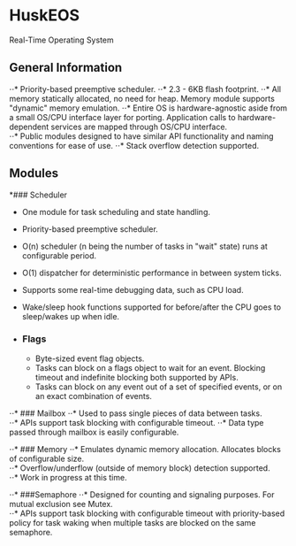 # HuskEOS
Real-Time Operating System

## General Information
⋅⋅* Priority-based preemptive scheduler. 
⋅⋅* 2.3 - 6KB flash footprint. 
⋅⋅* All memory statically allocated, no need for heap. Memory module supports "dynamic" memory emulation. 
⋅⋅* Entire OS is hardware-agnostic aside from a small OS/CPU interface layer for porting. Application calls to hardware-dependent services      are mapped through OS/CPU interface.  
⋅⋅* Public modules designed to have similar API functionality and naming conventions for ease of use. 
⋅⋅* Stack overflow detection supported. 

## Modules
   *### Scheduler
   * One module for task scheduling and state handling. 
   * Priority-based preemptive scheduler.
   * O(n) scheduler (n being the number of tasks in "wait" state) runs at configurable period. 
   * O(1) dispatcher for deterministic performance in between system ticks. 
   * Supports some real-time debugging data, such as CPU load. 
   * Wake/sleep hook functions supported for before/after the CPU goes to sleep/wakes up when idle. 
  
 * ### Flags
   * Byte-sized event flag objects. 
   * Tasks can block on a flags object to wait for an event. Blocking timeout and indefinite blocking both supported by APIs. 
   * Tasks can block on any event out of a set of specified events, or on an exact combination of events.  
  
⋅⋅* ### Mailbox
  ⋅⋅* Used to pass single pieces of data between tasks.  
  ⋅⋅* APIs support task blocking with configurable timeout. 
  ⋅⋅* Data type passed through mailbox is easily configurable.
  
⋅⋅* ### Memory
  ⋅⋅* Emulates dynamic memory allocation. Allocates blocks of configurable size.   
  ⋅⋅* Overflow/underflow (outside of memory block) detection supported.  
  ⋅⋅* Work in progress at this time. 
  
⋅⋅* ###Semaphore
  ⋅⋅* Designed for counting and signaling purposes. For mutual exclusion see Mutex.    
  ⋅⋅* APIs support task blocking with configurable timeout with priority-based policy for task waking when multiple tasks are blocked on      the same semaphore.  

